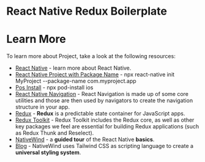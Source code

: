 # React Native Redux Boilerplate

# Learn More

To learn more about Project, take a look at the following resources:

- [React Native](https://reactnative.dev) - learn more about React Native.
- [React Native Project with Package Name]() - npx react-native init MyProject --package-name com.myproject.app
- [Pos Install]() - npx pod-install ios
- [React Native Navigation](https://reactnavigation.org/docs/getting-started) - React Navigation is made up of some core utilities and those are then used by navigators to create the navigation structure in your app.
- [Redux](https://redux.js.org/introduction/getting-started) - **Redux** is a predictable state container for JavaScript apps.
- [Redux Toolkit](https://redux.js.org/introduction/installation) - Redux Toolkit includes the Redux core, as well as other key packages we feel are essential for building Redux applications (such as Redux Thunk and Reselect).
- [NativeWind](https://www.nativewind.dev/quick-starts/react-native-cli) - a **guided tour** of the React Native **basics**.
- [Blog](https://reactnative.dev/blog) - NativeWind uses Tailwind CSS as scripting language to create a **universal styling system**.

